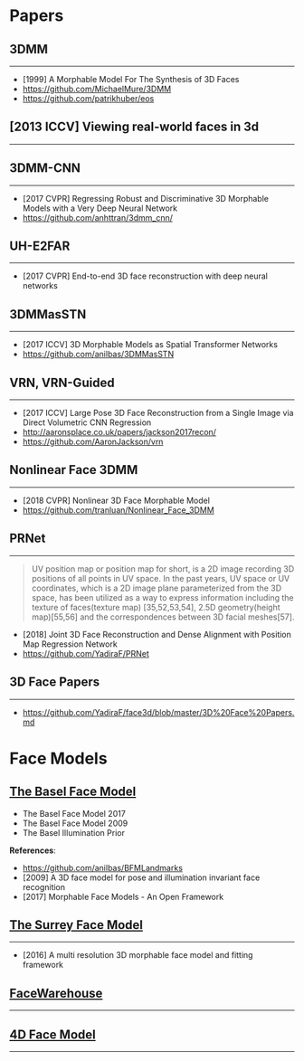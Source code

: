 # Papers

## 3DMM
----
- [1999] A Morphable Model For The Synthesis of 3D Faces
- https://github.com/MichaelMure/3DMM
- https://github.com/patrikhuber/eos

## [2013 ICCV] Viewing real-world faces in 3d
----

## 3DMM-CNN
----
- [2017 CVPR] Regressing Robust and Discriminative 3D Morphable Models with a Very Deep Neural Network
- https://github.com/anhttran/3dmm_cnn/

## UH-E2FAR
---
- [2017 CVPR] End-to-end 3D face reconstruction with deep neural networks

## 3DMMasSTN
---
- [2017 ICCV] 3D Morphable Models as Spatial Transformer Networks
- https://github.com/anilbas/3DMMasSTN

## VRN, VRN-Guided
---
- [2017 ICCV] Large Pose 3D Face Reconstruction from a Single Image via Direct Volumetric CNN Regression
- http://aaronsplace.co.uk/papers/jackson2017recon/
- https://github.com/AaronJackson/vrn

## Nonlinear Face 3DMM
---
- [2018 CVPR] Nonlinear 3D Face Morphable Model
- https://github.com/tranluan/Nonlinear_Face_3DMM

## PRNet
---
> UV position map or position map for short, is a 2D image recording 3D positions of all points in UV space. In the past years, UV space or UV coordinates, which is a 2D image plane parameterized from the 3D space, has been utilized as a way to express information including the texture of faces(texture map) [35,52,53,54], 2.5D geometry(height map)[55,56] and the correspondences between 3D facial meshes[57].

- [2018] Joint 3D Face Reconstruction and Dense Alignment with Position Map Regression Network
- https://github.com/YadiraF/PRNet

## 3D Face Papers
---
- https://github.com/YadiraF/face3d/blob/master/3D%20Face%20Papers.md


# Face Models

## [The Basel Face Model](https://faces.dmi.unibas.ch/bfm/main.php)
- The Basel Face Model 2017
- The Basel Face Model 2009
- The Basel Illumination Prior

**References**:
- https://github.com/anilbas/BFMLandmarks
- [2009] A 3D face model for pose and illumination invariant face recognition
- [2017] Morphable Face Models - An Open Framework


## [The Surrey Face Model](http://www.cvssp.org/faceweb/3dmm/facemodel/)
---
- [2016] A multi resolution 3D morphable face model and fitting framework

## [FaceWarehouse](http://gaps-zju.org/facewarehouse/)
---

## [4D Face Model](https://www.4dface.io/4dfm/)
---

